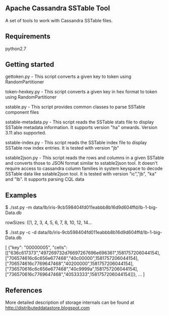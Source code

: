 Apache Cassandra SSTable Tool
------------------------------

A set of tools to work with Cassandra SSTable files.


Requirements
------------

python2.7

Getting started
---------------

gettoken.py - This script converts a given key to token using RandomPartitioner

token-hexkey.py - This script converts a given key in hex format to token using RandomPartitioner

sstable.py - This script provides common classes to parse SSTable component files

sstable-metadata.py - This script reads the SSTable stats file to display SSTable metadata information. It supports version "ha" onwards. Version 3.11 also supported.

sstable-index.py - This script reads the SSTable index file to display SSTable row index entries. It is tested with version "jb" 

sstable2json.py - This script reads the rows and columns in a given SSTable and converts those to JSON format similar to sstable2json tool. It doesn't require access to cassandra column families in system keyspace to decode SSTable data like sstable2json tool. It is tested with version "ic","jb", "ka" and "lb". It supports parsing CQL data

Examples
--------
$ ./sst.py -m data/lb/iris-9cb598404fd011eabbb8b16d9d604ffd/lb-1-big-Data.db

rowSizes: ([1, 2, 3, 4, 5, 6, 7, 8, 10, 12, 14...

$ ./sst.py -c -d data/lb/iris-9cb598404fd011eabbb8b16d9d604ffd/lb-1-big-Data.db

[
{"key": "00000005",
 "cells": [["636c617373","497269732d76697267696e696361",1581757206044154],
	["706574616c6c656e677468","40c00000",1581757206044154],
	["706574616c7769647468","40200000",1581757206044154],
	["736570616c6c656e677468","40c9999a",1581757206044154],
	["736570616c7769647468","40533333",1581757206044154]]},
...
]

References
----------

More detailed description of storage internals can be found at http://distributeddatastore.blogspot.com
